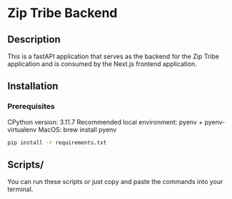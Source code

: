 # Zip Tribe Backend
## Description
This is a fastAPI application that serves as the backend for the Zip Tribe application and is consumed by the Next.js frontend application. 

## Installation
### Prerequisites
CPython version: 3.11.7
Recommended local environment: pyenv + pyenv-virtualenv
MacOS: brew install pyenv


```bash
pip install -r requirements.txt
```

## Scripts/
You can run these scripts or just copy and paste the commands into your terminal.
